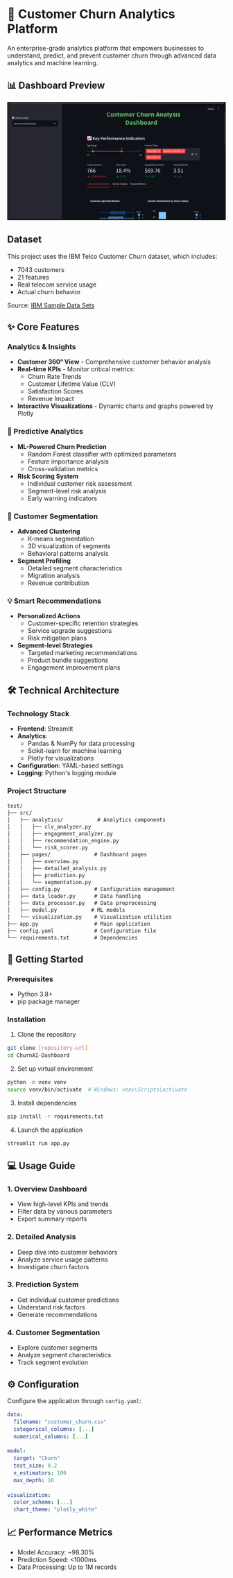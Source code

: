 # 🔄 Customer Churn Analytics Platform

An enterprise-grade analytics platform that empowers businesses to understand, predict, and prevent customer churn through advanced data analytics and machine learning.

## 📊 Dashboard Preview

![Dashboard](static/images/dashboard.png)

## Dataset

This project uses the IBM Telco Customer Churn dataset, which includes:
- 7043 customers
- 21 features
- Real telecom service usage
- Actual churn behavior

Source: [IBM Sample Data Sets](https://raw.githubusercontent.com/IBM/telco-customer-churn-on-icp4d/master/data/Telco-Customer-Churn.csv)

## ✨ Core Features

### Analytics & Insights

- **Customer 360° View** - Comprehensive customer behavior analysis
- **Real-time KPIs** - Monitor critical metrics:
  - Churn Rate Trends
  - Customer Lifetime Value (CLV)
  - Satisfaction Scores
  - Revenue Impact
- **Interactive Visualizations** - Dynamic charts and graphs powered by Plotly

### 🤖 Predictive Analytics

- **ML-Powered Churn Prediction**
  - Random Forest classifier with optimized parameters
  - Feature importance analysis
  - Cross-validation metrics
- **Risk Scoring System**
  - Individual customer risk assessment
  - Segment-level risk analysis
  - Early warning indicators

### 🎯 Customer Segmentation

- **Advanced Clustering**
  - K-means segmentation
  - 3D visualization of segments
  - Behavioral patterns analysis
- **Segment Profiling**
  - Detailed segment characteristics
  - Migration analysis
  - Revenue contribution

### 💡 Smart Recommendations

- **Personalized Actions**
  - Customer-specific retention strategies
  - Service upgrade suggestions
  - Risk mitigation plans
- **Segment-level Strategies**
  - Targeted marketing recommendations
  - Product bundle suggestions
  - Engagement improvement plans

## 🛠️ Technical Architecture

### Technology Stack

- **Frontend**: Streamlit
- **Analytics**:
  - Pandas & NumPy for data processing
  - Scikit-learn for machine learning
  - Plotly for visualizations
- **Configuration**: YAML-based settings
- **Logging**: Python's logging module

### Project Structure

```
test/
├── src/
│   ├── analytics/           # Analytics components
│   │   ├── clv_analyzer.py
│   │   ├── engagement_analyzer.py
│   │   ├── recommendation_engine.py
│   │   └── risk_scorer.py
│   ├── pages/              # Dashboard pages
│   │   ├── overview.py
│   │   ├── detailed_analysis.py
│   │   ├── prediction.py
│   │   └── segmentation.py
│   ├── config.py           # Configuration management
│   ├── data_loader.py      # Data handling
│   ├── data_processor.py   # Data preprocessing
│   ├── model.py           # ML models
│   └── visualization.py    # Visualization utilities
├── app.py                  # Main application
├── config.yaml             # Configuration file
└── requirements.txt        # Dependencies
```

## 🚀 Getting Started

### Prerequisites

- Python 3.8+
- pip package manager

### Installation

1. Clone the repository

```bash
git clone [repository-url]
cd ChurnAI-Dashboard
```

2. Set up virtual environment

```bash
python -m venv venv
source venv/bin/activate  # Windows: venv\Scripts\activate
```

3. Install dependencies

```bash
pip install -r requirements.txt
```

4. Launch the application

```bash
streamlit run app.py
```

## 💻 Usage Guide

### 1. Overview Dashboard

- View high-level KPIs and trends
- Filter data by various parameters
- Export summary reports

### 2. Detailed Analysis

- Deep dive into customer behaviors
- Analyze service usage patterns
- Investigate churn factors

### 3. Prediction System

- Get individual customer predictions
- Understand risk factors
- Generate recommendations

### 4. Customer Segmentation

- Explore customer segments
- Analyze segment characteristics
- Track segment evolution

## ⚙️ Configuration

Configure the application through `config.yaml`:

```yaml
data:
  filename: "customer_churn.csv"
  categorical_columns: [...]
  numerical_columns: [...]

model:
  target: "Churn"
  test_size: 0.2
  n_estimators: 100
  max_depth: 10

visualization:
  color_scheme: [...]
  chart_theme: "plotly_white"
```

## 📈 Performance Metrics

- Model Accuracy: ~98.30%
- Prediction Speed: <1000ms
- Data Processing: Up to 1M records
